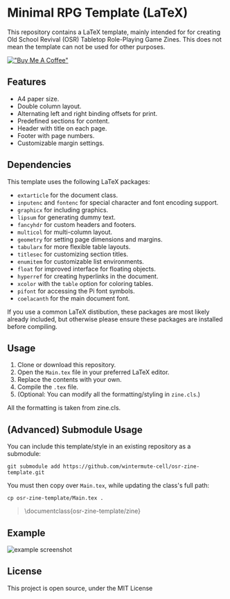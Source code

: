 # Minimal RPG Template (LaTeX)

This repository contains a LaTeX template, mainly intended for for creating Old
School Revival (OSR) Tabletop Role-Playing Game Zines. This does not mean the
template can not be used for other purposes.

[!["Buy Me A Coffee"](https://www.buymeacoffee.com/assets/img/custom_images/yellow_img.png)](https://www.buymeacoffee.com/winterv)

## Features

- A4 paper size.
- Double column layout.
- Alternating left and right binding offsets for print.
- Predefined sections for content.
- Header with title on each page.
- Footer with page numbers.
- Customizable margin settings.

## Dependencies

This template uses the following LaTeX packages:

- `extarticle` for the document class.
- `inputenc` and `fontenc` for special character and font encoding support.
- `graphicx` for including graphics.
- `lipsum` for generating dummy text.
- `fancyhdr` for custom headers and footers.
- `multicol` for multi-column layout.
- `geometry` for setting page dimensions and margins.
- `tabularx` for more flexible table layouts.
- `titlesec` for customizing section titles.
- `enumitem` for customizable list environments.
- `float` for improved interface for floating objects.
- `hyperref` for creating hyperlinks in the document.
- `xcolor` with the `table` option for coloring tables.
- `pifont` for accessing the Pi font symbols.
- `coelacanth` for the main document font.

If you use a common LaTeX distibution, these packages are most likely already
included, but otherwise please ensure these packages are installed before
compiling.

## Usage

1. Clone or download this repository.
2. Open the `Main.tex` file in your preferred LaTeX editor.
3. Replace the contents with your own.
5. Compile the `.tex` file.
6. (Optional: You can modify all the formatting/styling in `zine.cls`.)

All the formatting is taken from zine.cls.

## (Advanced) Submodule Usage

You can include this template/style in an existing repository as a submodule:

`git submodule add https://github.com/wintermute-cell/osr-zine-template.git`

You must then copy over `Main.tex`, while updating the class's full path:

`cp osr-zine-template/Main.tex .`

> \documentclass{osr-zine-template/zine} 

## Example
![example screenshot](./_example/example01.jpg)

## License

This project is open source, under the MIT License
